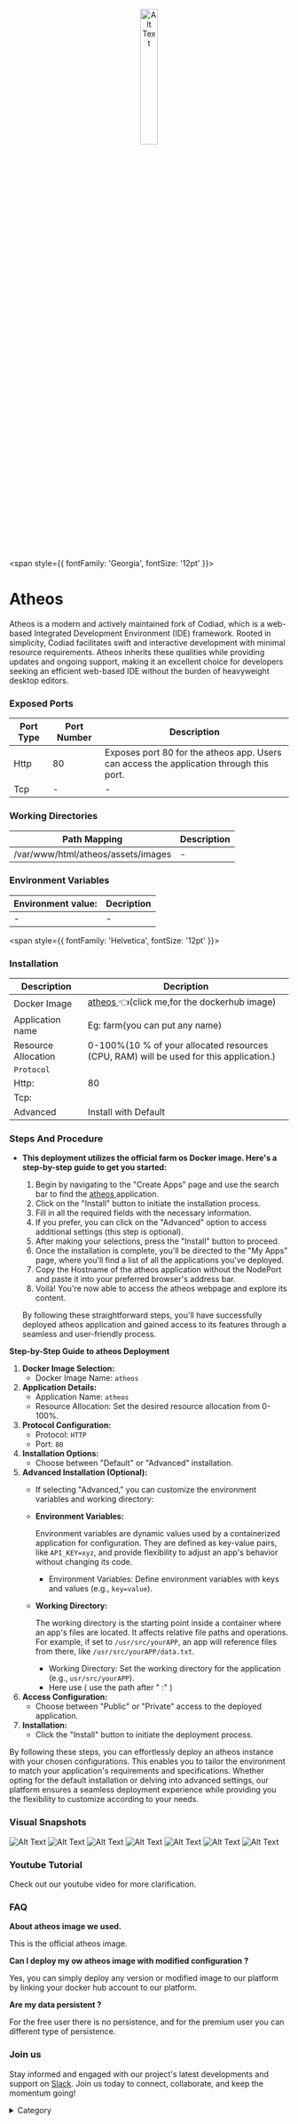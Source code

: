 <p align="center">
  <img src="/img/wdfk.jpg" alt="Alt Text" width="25%"/>
</p> 


<span style={{ fontFamily: 'Georgia', fontSize: '12pt' }}>


# Atheos

Atheos is a modern and actively maintained fork of Codiad, which is a web-based Integrated Development Environment (IDE) framework. Rooted in simplicity, Codiad facilitates swift and interactive development with minimal resource requirements. Atheos inherits these qualities while providing updates and ongoing support, making it an excellent choice for developers seeking an efficient web-based IDE without the burden of heavyweight desktop editors.

### Exposed Ports

| Port Type | Port Number | Description |
| --------- | ----------- | ----------- |
| Http      | 80       | Exposes port 80 for the atheos app. Users can access the  application through this port. |
| Tcp       | -           | -             |

### Working Directories

| Path Mapping                         | Description |
| ------------------------------------ | ----------- |
| /var/www/html/atheos/assets/images  | - |


### Environment Variables

|   **Environment value:**          | Decription                                                                                                               | 
| --------------------- | ------                                                                                                                   | 
|-       |  -                              |

</span>


<span style={{ fontFamily: 'Helvetica', fontSize: '12pt' }}>

### Installation

|  Description          | Decription                                                                                                               | 
| --------------------- | ------                                                                                                                   | 
| Docker Image          |   [atheos ](https://hub.docker.com/r/hlsiira/atheos)👈(click me,for the dockerhub image)                       |
| Application name      |  Eg: farm(you can put any name)                                                                                        | 
| Resource Allocation   |  0-100%(10 % of your allocated resources (CPU, RAM) will be used for this application.)                                  | 
| `Protocol`            |                                                                                                                          | 
|  Http:                | 80                                                                                                                      |
|  Tcp:                 |                                                                                                                          | 
|    Advanced           |    Install with Default                                                                                                  |



### Steps And Procedure

*   **This deployment utilizes the official farm os  Docker image. Here's a step-by-step guide to get you started:**

    1. Begin by navigating to the "Create Apps" page and use the search bar to find the [atheos ](https://hub.docker.com/r/hlsiira/atheos)  application.
    2. Click on the "Install" button to initiate the installation process.
    3. Fill in all the required fields with the necessary information.
    4. If you prefer, you can click on the "Advanced" option to access additional settings (this step is optional).
    5. After making your selections, press the "Install" button to proceed.
    6. Once the installation is complete, you'll be directed to the "My Apps" page, where you'll find a list of all the applications you've deployed.
    7. Copy the Hostname of the atheos application without the NodePort and paste it into your preferred browser's address bar.
    8. Voilà! You're now able to access the atheos webpage and explore its content.

    By following these straightforward steps, you'll have successfully deployed atheos application and gained access to its features through a seamless and user-friendly process.



**Step-by-Step Guide to atheos Deployment**

1. **Docker Image Selection:**
   * Docker Image Name: `atheos`
2. **Application Details:**
   * Application Name: `atheos`
   * Resource Allocation: Set the desired resource allocation from 0-100%.
3. **Protocol Configuration:**
   * Protocol: `HTTP`
   * Port: `80`
4. **Installation Options:**
   * Choose between "Default" or "Advanced" installation.
5. **Advanced Installation (Optional):**
   * If selecting "Advanced," you can customize the environment variables and working directory:
   *   **Environment Variables:**

       Environment variables are dynamic values used by a containerized application for configuration. They are defined as key-value pairs, like `API_KEY=xyz`, and provide flexibility to adjust an app's behavior without changing its code.

       * Environment Variables: Define environment variables with keys and values (e.g., `key=value`).
   *   **Working Directory:**

       The working directory is the starting point inside a container where an app's files are located. It affects relative file paths and operations. For example, if set to `/usr/src/yourAPP`, an app will reference files from there, like `/usr/src/yourAPP/data.txt`.

       * Working Directory: Set the working directory for the application (e.g., `usr/src/yourAPP`).
       * Here use ( use the path after   " :"  )
6. **Access Configuration:**
   * Choose between "Public" or "Private" access to the deployed application.
7. **Installation:**
   * Click the "Install" button to initiate the deployment process.

By following these steps, you can effortlessly deploy an atheos instance with your chosen configurations. This enables you to tailor the environment to match your application's requirements and specifications. Whether opting for the default installation or delving into advanced settings, our platform ensures a seamless deployment experience while providing you the flexibility to customize according to your needs.

### Visual Snapshots
![Alt Text](/img/r1.png)
![Alt Text](/img/r2.png)
![Alt Text](/img/r3.png)
![Alt Text](/img/r5.png)
![Alt Text](/img/r6.png)
![Alt Text](/img/r8.png)
![Alt Text](/img/r65.png)



### Youtube Tutorial&#x20;

Check out our youtube video for more clarification.



### FAQ

**About atheos image we used.**

This is the official atheos image.

**Can I deploy my ow atheos image with modified configuration ?**

Yes, you can simply deploy any version or modified image to our platform by linking your docker hub account to our platform.

**Are my data persistent ?**

For the free user there is no persistence, and for the premium user you can different type of persistence.

### Join us

Stay informed and engaged with our project's latest developments and support on [Slack](https://app.slack.com/client/T04QS32JX6E/C04QKEWE146). Join us today to connect, collaborate, and keep the momentum going!&#x20;

<details>

<summary>Category</summary>

Kubernetes, cloud computing, DevOps, cloud services, hosting platform, container orchestration, cloud infrastructure, cloud deployment, cloud management, cloud technology, cloud solutions, atheos

</details>

</span>


